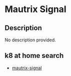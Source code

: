 # Mautrix Signal

## Description

No description provided.

## k8 at home search

- [mautrix-signal](https://nanne.dev/k8s-at-home-search/#/mautrix-signal)

